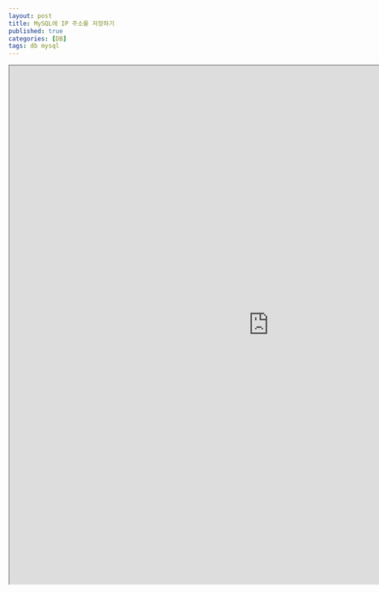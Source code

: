 ```yaml
---
layout: post
title: MySQL에 IP 주소를 저장하기
published: true
categories: [DB]
tags: db mysql
---
```

<iframe width="1024" height="1024" src="https://docs.google.com/document/d/e/2PACX-1vTmRaLqbi41UUbqRpRDzBUD8Geb1b-0hDCHra7cuoWM8XPiTkxNLZt7Yr01HrMJ7YvOB8xAi0kV4E7v/pub?embedded=true"></iframe>   
   